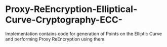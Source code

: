 # Proxy-ReEncryption-Elliptical-Curve-Cryptography-ECC-
Implementation contains code for generation of Points on the Elliptic Curve and performing Proxy ReEncryption using them.
